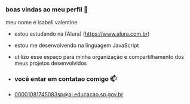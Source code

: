 ### boas vindas ao meu perfil 🌸

meu nome é isabeli valentine

- estou estudando na [Alura] (https://www.alura.com.br) 
- estou me desenvolvendo na linguagem JavaScript
- utilizo esse espaço para minha organização e compartilhamento dos meus projetos desenvolvidos

- ### você entar em contatao comigo 📫

- 00001081745083sp@al.educacao.sp.gov.br

